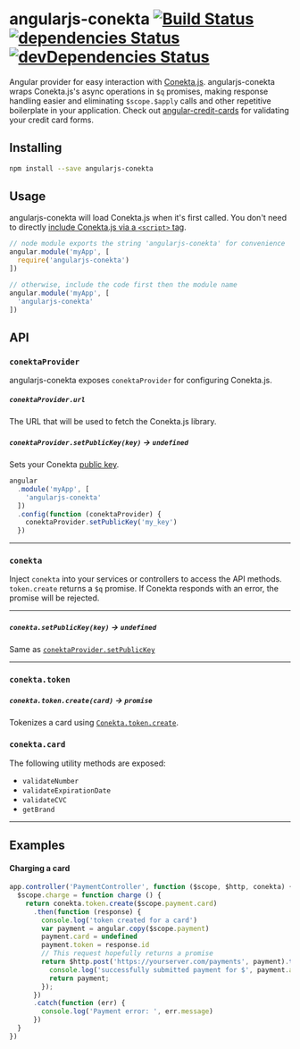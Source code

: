 angularjs-conekta [![Build Status](https://travis-ci.org/NutriconsultorOnline/angularjs-conekta.svg?branch=master)](https://travis-ci.org/NutriconsultorOnline/angularjs-conekta) [![dependencies Status](https://david-dm.org/NutriconsultorOnline/angularjs-conekta/status.svg)](https://david-dm.org/NutriconsultorOnline/angularjs-conekta) [![devDependencies Status](https://david-dm.org/NutriconsultorOnline/angularjs-conekta/dev-status.svg)](https://david-dm.org/NutriconsultorOnline/angularjs-conekta?type=dev)
==============

Angular provider for easy interaction with [Conekta.js](https://developers.conekta.com/libraries/javascript). angularjs-conekta wraps Conekta.js's async operations in `$q` promises, making response handling easier and eliminating `$scope.$apply` calls and other repetitive boilerplate in your application. Check out [angular-credit-cards](https://github.com/bendrucker/angular-credit-cards) for validating your credit card forms.

## Installing

```sh
npm install --save angularjs-conekta
```

## Usage

angularjs-conekta will load Conekta.js when it's first called. You don't need to directly [include Conekta.js via a `<script>` tag](https://developers.conekta.com/libraries/javascript).

```js
// node module exports the string 'angularjs-conekta' for convenience
angular.module('myApp', [
  require('angularjs-conekta')
])

// otherwise, include the code first then the module name
angular.module('myApp', [
  'angularjs-conekta'
])
```

## API

### `conektaProvider`

angularjs-conekta exposes `conektaProvider` for configuring Conekta.js.

##### `conektaProvider.url`

The URL that will be used to fetch the Conekta.js library.

##### `conektaProvider.setPublicKey(key)` -> `undefined`

Sets your Conekta [public key](https://developers.conekta.com/libraries/javascript). 

```js
angular
  .module('myApp', [
    'angularjs-conekta'
  ])
  .config(function (conektaProvider) {
    conektaProvider.setPublicKey('my_key')
  })
```

<hr>

### `conekta`

Inject `conekta` into your services or controllers to access the API methods. `token.create` returns a `$q` promise. If Conekta responds with an error, the promise will be rejected. 

---

##### `conekta.setPublicKey(key)` -> `undefined`

Same as [`conektaProvider.setPublicKey`](#conektaprovidersetpublickeykey---undefined)

---

### `conekta.token`

##### `conekta.token.create(card)` -> `promise`
 
Tokenizes a card using [`Conekta.token.create`](https://developers.conekta.com/tutorials/card).

### `conekta.card`

The following utility methods are exposed:

* `validateNumber`
* `validateExpirationDate`
* `validateCVC`
* `getBrand`

---

## Examples

#### Charging a card

```js
app.controller('PaymentController', function ($scope, $http, conekta) {
  $scope.charge = function charge () {
    return conekta.token.create($scope.payment.card)
      .then(function (response) {
        console.log('token created for a card')
        var payment = angular.copy($scope.payment)
        payment.card = undefined
        payment.token = response.id
        // This request hopefully returns a promise
        return $http.post('https://yourserver.com/payments', payment).then(function (payment) {
          console.log('successfully submitted payment for $', payment.amount)
          return payment;
        });
      })
      .catch(function (err) {
        console.log('Payment error: ', err.message)
      })
  }
})
```
